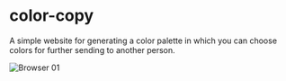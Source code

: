 # color-copy
A simple website for generating a color palette in which you can choose colors for further sending to another person.

![Browser 01](https://github.com/neutreNn/color-copy/assets/136928661/226211f1-9690-484a-956d-33eedaffba9e)
